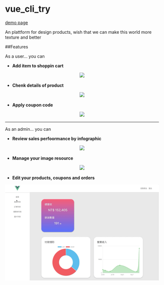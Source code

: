 # vue_cli_try

<a href="https://r05323045.github.io/vue_cli_try/dist/">demo page</a>

An plattform for design products, wish that we can make this world more texture and better

##Features

As a user... you can

- **Add item to shoppin cart**

<p align="center">
  <img src="./public/images/demo_frontend_home.gif" />
</p>

- **Chenk details of product**

<p align="center">
  <img src="./public/images/demo_frontend_product.gif" />
</p>

- **Apply coupon code**

<p align="center">
  <img src="./public/images/demo_frontend_coupon.gif" />
</p>

---

As an admin... you can

- **Review sales perfoormance by infographic**

<p align="center">
  <img src="./public/images/demo_backend_home.gif" />
</p>

- **Manage your image resource**

<p align="center">
  <img src="./public/images/demo_backend_storages.gif" />
</p>

- **Edit your products, coupons and orders**

<p align="center">
  <img src="./public/images/demo_backend_products.gif" />
</p>
